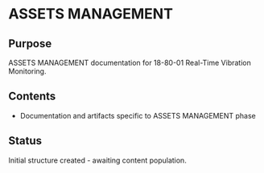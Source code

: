 # ASSETS MANAGEMENT

## Purpose
ASSETS MANAGEMENT documentation for 18-80-01 Real-Time Vibration Monitoring.

## Contents
- Documentation and artifacts specific to ASSETS MANAGEMENT phase

## Status
Initial structure created - awaiting content population.
